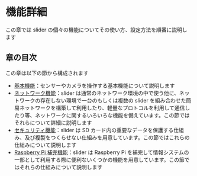 # 機能詳細
この章では slider の個々の機能についてその使い方、設定方法を順番に説明します

## 章の目次
この章は以下の節から構成されます

- [基本機能](slider_main_feature.md)：センサーやカメラを操作する基本機能について説明します
- [ネットワーク機能](network.md)：slider は通常のネットワーク環境の中で使う他に、ネットワークの存在しない環境で一台のもしくは複数の slider を組み合わせた簡易ネットワークを構築して利用したり、軽量なプロトコルを利用して通信したり等、ネットワークに関するいろいろな機能を備えています。この節ではそれらについて詳細に説明します
- [セキュリティ機能](security.md)：slider は SD カード内の重要なデータを保護する仕組み、及び複製をつくらせない仕組みを用意しています。この節ではこれらの仕組みについて説明します
- [Raspberry Pi 補完機能](rpi_complements.md)：slider は Raspberry Pi を補完して情報システムの一部として利用する際に便利ないくつかの機能を用意しています。この節ではそれらの仕組みについて説明します
